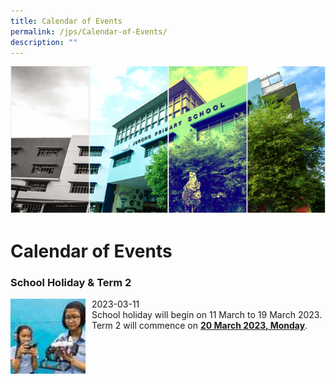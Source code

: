 ```yaml
---
title: Calendar of Events
permalink: /jps/Calendar-of-Events/
description: ""
---
```

![](/images/Banner.png)

Calendar of Events
==================

### School Holiday & Term 2

<img src="/images/calendar.jpeg" style="width:120px;height:120px;margin-right:10px;" align = "left">
2023-03-11 <br>
School holiday will begin on 11 March to 19 March 2023. <br>Term 2 will commence on <u><b>20 March 2023, Monday</b></u>.